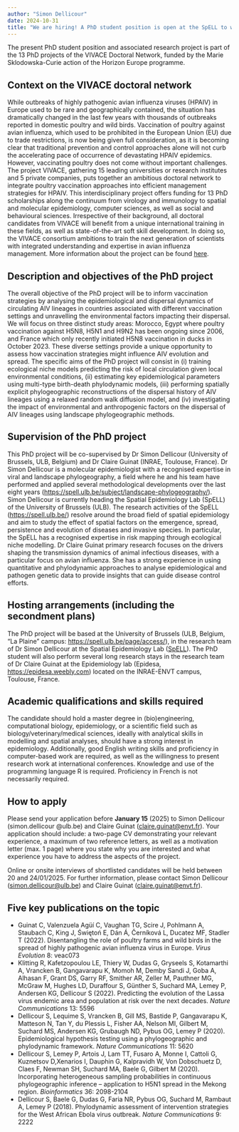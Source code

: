 ```yaml
---
author: "Simon Dellicour"
date: 2024-10-31
title: "We are hiring! A PhD student position is open at the SpELL to work on the avian flu VIVACE project"
---
```


The present PhD student position and associated research project is part of the 13 PhD projects of the VIVACE Doctoral Network, funded by the Marie Sklodowska-Curie action of the Horizon Europe programme.

## Context on the VIVACE doctoral network
While outbreaks of highly pathogenic avian influenza viruses (HPAIV) in Europe used to be rare and geographically contained, the situation has dramatically changed in the last few years with thousands of outbreaks reported in domestic poultry and wild birds. Vaccination of poultry against avian influenza, which used to be prohibited in the European Union (EU) due to trade restrictions, is now being given full consideration, as it is becoming clear that traditional prevention and control approaches alone will not curb the accelerating pace of occurrence of devastating HPAIV epidemics. However, vaccinating poultry does not come without important challenges. The project VIVACE, gathering 15 leading universities or research institutes and 5 private companies, puts together an ambitious doctoral network to integrate poultry vaccination approaches into efficient management strategies for HPAIV. This interdisciplinary project offers funding for 13 PhD scholarships along the continuum from virology and immunology to spatial and molecular epidemiology, computer sciences, as well as social and behavioural sciences. Irrespective of their background, all doctoral candidates from VIVACE will benefit from a unique international training in these fields, as well as state-of-the-art soft skill development. In doing so, the VIVACE consortium ambitions to train the next generation of scientists with integrated understanding and expertise in avian influenza management. More information about the project can be found [here](https://www.inrae.fr/en/news/management-avian-influenza-vaccination-context).

## Description and objectives of the PhD project
The overall objective of the PhD project will be to inform vaccination strategies by analysing the epidemiological and dispersal dynamics of circulating AIV lineages in countries associated with different vaccination settings and unravelling the environmental factors impacting their dispersal. We will focus on three distinct study areas: Morocco, Egypt where poultry vaccination against H5N8, H5N1 and H9N2 has been ongoing since 2006, and France which only recently initiated H5N8 vaccination in ducks in October 2023. These diverse settings provide a unique opportunity to assess how vaccination strategies might influence AIV evolution and spread. The specific aims of the PhD project will consist in (i) training ecological niche models predicting the risk of local circulation given local environmental conditions, (ii) estimating key epidemiological parameters using multi-type birth-death phylodynamic models, (iii) performing spatially explicit phylogeographic reconstructions of the dispersal history of AIV lineages using a relaxed random walk diffusion model, and (iv) investigating the impact of environmental and anthropogenic factors on the dispersal of AIV lineages using landscape phylogeographic methods.

## Supervision of the PhD project
This PhD project will be co-supervised by Dr Simon Dellicour (University of Brussels, ULB, Belgium) and Dr Claire Guinat (INRAE, Toulouse, France). Dr Simon Dellicour is a molecular epidemiologist with a recognised expertise in viral and landscape phylogeography, a field where he and his team have performed and applied several methodological developments over the last eight years (https://spell.ulb.be/subject/landscape-phylogeography/). Simon Dellicour is currently heading the Spatial Epidemiology Lab (SpELL) of the University of Brussels (ULB). The research activities of the SpELL (https://spell.ulb.be/) resolve around the broad field of spatial epidemiology and aim to study the effect of spatial factors on the emergence, spread, persistence and evolution of diseases and invasive species. In particular, the SpELL has a recognised expertise in risk mapping through ecological niche modelling. Dr Claire Guinat primary research focuses on the drivers shaping the transmission dynamics of animal infectious diseases, with a particular focus on avian influenza. She has a strong experience in using quantitative and phylodynamic approaches to analyse epidemiological and pathogen genetic data to provide insights that can guide disease control efforts.

## Hosting arrangements (including the secondment plans)
The PhD project will be based at the University of Brussels (ULB, Belgium, “La Plaine” campus: https://spell.ulb.be/page/access/), in the research team of Dr Simon Dellicour at the Spatial Epidemiology Lab ([SpELL](https://spell.ulb.be/)). The PhD student will also perform several long research stays in the research team of Dr Claire Guinat at the Epidemiology lab (Epidesa, https://epidesa.weebly.com) located on the INRAE-ENVT campus, Toulouse, France.

## Academic qualifications and skills required
The candidate should hold a master degree in (bio)engineering, computational biology, epidemiology, or a scientific field such as biology/veterinary/medical sciences, ideally with analytical skills in modelling and spatial analyses, should have a strong interest in epidemiology. Additionally, good English writing skills and proficiency in computer-based work are required, as well as the willingness to present research work at international conferences. Knowledge and use of the programming language R is required. Proficiency in French is not necessarily required.

## How to apply
Please send your application before **January 15** (2025) to Simon Dellicour (simon.dellicour @ulb.be) and Claire Guinat (claire.guinat@envt.fr). Your application should include: a two-page CV demonstrating your relevant experience, a maximum of two reference letters, as well as a motivation letter (max. 1 page) where you state why you are interested and what experience you have to address the aspects of the project.

Online or onsite interviews of shortlisted candidates will be held between 20 and 24/01/2025. For further information, please contact Simon Dellicour (simon.dellicour@ulb.be) and Claire Guinat (claire.guinat@envt.fr).

## Five key publications on the topic
- Guinat C, Valenzuela Agüí C, Vaughan TG, Scire J, Pohlmann A, Staubach C, King J, Świętoń E, Dán Á, Černíková L, Ducatez MF, Stadler T (2022). Disentangling the role of poultry farms and wild birds in the spread of highly pathogenic avian influenza virus in Europe. *Virus Evolution* 8: veac073
- Klitting R, Kafetzopoulou LE, Thiery W, Dudas G, Gryseels S, Kotamarthi A, Vrancken B, Gangavarapu K, Momoh M, Demby Sandi J, Goba A, Alhasan F, Grant DS, Garry RF, Smither AR, Zeller M, Pauthner MG, McGraw M, Hughes LD, Duraffour S, Günther S, Suchard MA, Lemey P, Andersen KG, Dellicour S (2022). Predicting the evolution of the Lassa virus endemic area and population at risk over the next decades. *Nature Communications* 13: 5596 
- Dellicour S, Lequime S, Vrancken B, Gill MS, Bastide P, Gangavarapu K, Matteson N, Tan Y, du Plessis L, Fisher AA, Nelson MI, Gilbert M, Suchard MS, Andersen KG, Grubaugh ND, Pybus OG, Lemey P (2020). Epidemiological hypothesis testing using a phylogeographic and phylodynamic framework. *Nature Communications* 11: 5620 
- Dellicour S, Lemey P, Artois J, Lam TT, Fusaro A, Monne I, Cattoli G, Kuznetsov D,Xenarios I, Dauphin G, Kalpravidh W, Von Dobschuetz D, Claes F, Newman SH, Suchard MA, Baele G, Gilbert M (2020). Incorporating heterogeneous sampling probabilities in continuous phylogeographic inference – application to H5N1 spread in the Mekong region. *Bioinformatics* 36: 2098-2104 
- Dellicour S, Baele G, Dudas G, Faria NR, Pybus OG, Suchard M, Rambaut A, Lemey P (2018). Phylodynamic assessment of intervention strategies for the West African Ebola virus outbreak. *Nature Communications* 9: 2222
